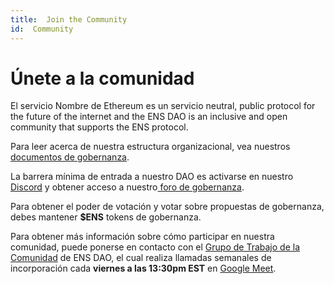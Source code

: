 ```yaml
---
title:  Join the Community
id:  Community
---
```


# Únete a la comunidad

El servicio Nombre de Ethereum es un servicio neutral, public protocol for the future of the internet and the ENS DAO is an inclusive and open community that supports the ENS protocol.

Para leer acerca de nuestra estructura organizacional, vea nuestros [documentos de gobernanza](https://docs.ens.domains/v/governance/).

La barrera mínima de entrada a nuestro DAO es activarse en nuestro [Discord](https://chat.ens.domains) y obtener acceso a nuestro[ foro de gobernanza](https://discuss.ens.domains).

Para obtener el poder de votación y votar sobre propuestas de gobernanza, debes mantener **$ENS** tokens de gobernanza.

Para obtener más información sobre cómo participar en nuestra comunidad, puede ponerse en contacto con el [Grupo de Trabajo de la Comunidad](https://discuss.ens.domains/t/community-working-group-dashboard/11031) de ENS DAO, el cual realiza llamadas semanales de incorporación cada **viernes a las 13:30pm EST** en [Google Meet](https://meet.google.com/gvg-bkdk-xaa).
